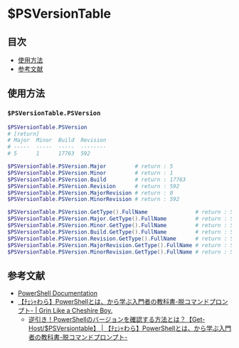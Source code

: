 # $PSVersionTable #

## 目次 ##

* [使用方法](#使用方法)
* [参考文献](#参考文献)

## 使用方法 ##

### `$PSVersionTable.PSVersion` ###

```PowerShell
$PSVersionTable.PSVersion
# [return]
# Major  Minor  Build  Revision
# -----  -----  -----  --------
# 5      1      17763  592
```

```PowerShell
$PSVersionTable.PSVersion.Major         # return : 5
$PSVersionTable.PSVersion.Minor         # return : 1
$PSVersionTable.PSVersion.Build         # return : 17763
$PSVersionTable.PSVersion.Revision      # return : 592
$PSVersionTable.PSVersion.MajorRevision # return : 0
$PSVersionTable.PSVersion.MinorRevision # return : 592
```

```PowerShell
$PSVersionTable.PSVersion.GetType().FullName               # return : System.Version
$PSVersionTable.PSVersion.Major.GetType().FullName         # return : System.Int32
$PSVersionTable.PSVersion.Minor.GetType().FullName         # return : System.Int32
$PSVersionTable.PSVersion.Build.GetType().FullName         # return : System.Int32
$PSVersionTable.PSVersion.Revision.GetType().FullName      # return : System.Int32
$PSVersionTable.PSVersion.MajorRevision.GetType().FullName # return : System.Int32
$PSVersionTable.PSVersion.MinorRevision.GetType().FullName # return : System.Int32
```

## 参考文献 ##

* [PowerShell Documentation](https://docs.microsoft.com/ja-jp/powershell/?view=powershell-6)
* [【ﾁｪｼｬわら】PowerShellとは、から学ぶ入門者の教科書-脱コマンドプロンプト- | Grin Like a Cheshire Boy.](https://cheshire-wara.com/)
  * [逆引き！PowerShellのバージョンを確認する方法とは？【Get-Host/$PSVersiontable】 | 【ﾁｪｼｬわら】PowerShellとは、から学ぶ入門者の教科書-脱コマンドプロンプト-](https://cheshire-wara.com/powershell/ps-cmdlets/system-service/how-to-check-psversion/)

<!-- EOF -->
